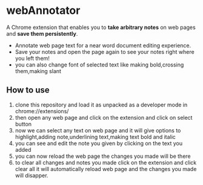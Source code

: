 # webAnnotator

A Chrome extension that enables you to **take arbitrary notes** on web pages and **save them persistently**.
- Annotate web page text for a near word document editing experience.
- Save your notes and open the page again to see your notes right where you left them!
- you can also change font of selected text like making bold,crossing them,making slant

## How to use 

1. clone this repository and load it as unpacked as a developer mode in chrome://extensions/
2. then open any web page and click on the extension and click on select button
3. now we can select any text on web page and it will give options to highlight,adding note,underlining text,making text bold and italic
4. you can see and edit the note you given by clicking on the text you added
5. you can now reload the web page the changes you made will be there
6. to clear all changes and notes you made click on the extension and click clear all it will automatically reload web page and the changes you made will disapper.

